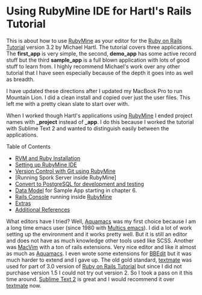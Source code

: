 # Using RubyMine IDE for Hartl's Rails Tutorial #


This is about how to use [RubyMine] as your editor for the [Ruby on Rails Tutorial] version 3.2 by Michael Hartl. The tutorial covers three applications.  The **first_app** is very simple, the second, **demo_app** has some active record stuff but the third **sample_app** is a full blown application with lots of good stuff to learn from. I highly recommend Michael's work over any other tutorial that I have seen especially because of the depth it goes into as well as breadth.

I have updated these directions after I updated my MacBook Pro to run Mountain Lion.  I did a clean install and copied over just the user files.  This left me with a  pretty clean slate to start over with.

When I worked though Hartl's applications using [RubyMine] I ended project names with **_project** instead of **_app**.  I do this because I worked the tutorial with Sublime Text 2 and wanted to  distinguish easily between the applications.

Table of Contents

* [RVM and Ruby Installation]
* [Setting up RubyMine IDE][Rails Tutorial Notes]
* [Version Control with Git using RubyMine]
* [Running Spork Server inside RubyMine]
* [Convert to PostgreSQL for development and testing]
* [Data Model] for Sample App starting in chapter 6.
* [Rails Console] running inside [RubyMine]
* [Extras]
* [Additional References]

What editors have I tried?  Well, [Aquamacs] was my first choice because I am a long time emacs user (since 1980 with [Multics emacs]).  I did a lot of work setting up the environment and it works pretty well.  But it is still an editor and does not have as much knowledge other tools used like SCSS.  Another was [MacVim] with a ton of rails extensions. Very nice editor and like it almost as much as [Aquamacs].  I even wrote some extensions for [BBEdit] but it was much harder to extend and I gave up. The old gold standard, [textmate] was used for part of 3.0 version of [Ruby on Rails Tutorial] but since I did not purchase version 1.5 I could not try out version 2. So I took a pass on it this time around.  [Sublime Text 2] is great and I would recommend it over [textmate] now.


[Additional References]: https://github.com/perfectionist/sample_project/wiki/AdditionalReferences
[Version Control with Git using RubyMine]:https://github.com/perfectionist/sample_project/wiki/Ruby-Version-Manager
[RVM and Ruby Installation]: https://github.com/perfectionist/sample_project/wiki/Ruby-Version-Manager-in-Mountain-Lion
[Running Spork Server]: https://github.com/perfectionist/sample_project/wiki/Running-Spork-in-RubyMine
[Convert to PostgreSQL for development and testing]:  https://github.com/perfectionist/sample_project/wiki/Convert-to-PostgreSQL 
[Data Model]:https://github.com/perfectionist/sample_project/wiki/Data-Model-Using-RubyMine
[Rails Console]:https://github.com/perfectionist/sample_project/wiki/Rails-Console
[Rails Tutorial Notes]: https://github.com/perfectionist/sample_project/wiki/Using-RubyMine-IDE-for-Ruby-on-Rails-Tutorial
[extras]:https://github.com/perfectionist/sample_project/wiki/extras

[Multics emacs]:http://en.wikipedia.org/wiki/Multics_Emacs "Yes I knew Bernie"

[Ruby on Rails Tutorial]: http://ruby.railstutorial.org/ruby-on-rails-tutorial-book?version=3.2 "Second Edition"
[RubyMine]: http://www.jetbrains.com/ruby/
[Ruby on Rails]: http://rubyonrails.org/
[Aquamacs]:http://aquamacs.org/
[MacVim]:http://code.google.com/p/macvim/
[textmate]:http://macromates.com/
[Sublime Text 2]:http://www.sublimetext.com/2
[BBEdit]:http://www.barebones.com/products/bbedit